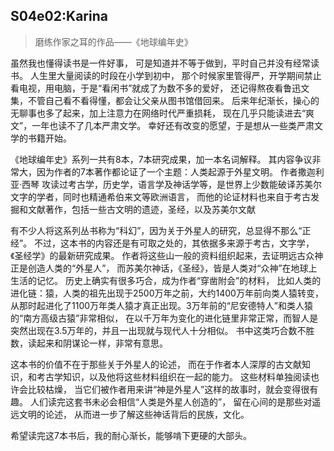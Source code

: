 ## S04e02:Karina
> 磨练作家之耳的作品——《地球编年史》

 虽然我也懂得读书是一件好事，
 可是知道并不等于做到，平时自己并没有经常读书。
 人生里大量阅读的时段在小学到初中，
 那个时候家里管得严，开学期间禁止看电视，用电脑，于是“看闲书”就成了为数不多的爱好，
 还记得熬夜看鲁迅文集，不管自己看不看得懂，都会让父亲从图书馆借回来。
 后来年纪渐长，操心的无聊事也多了起来，加上注意力在网络时代严重损耗，
 现在几乎只能读进去“爽文”，一年也读不了几本严肃文学。
 幸好还有改变的愿望，于是想从一些类严肃文学的书籍开始。
 
 《地球编年史》系列一共有8本，7本研究成果，加一本名词解释。
 其内容争议非常大，因为作者的7本著作都论证了一个主题：人类起源于外星文明。
 作者撒迦利亚·西琴 攻读过考古学，历史学，语言学及神话学等，是世界上少数能破译苏美尔文字的学者，同时也精通希伯来文等欧洲语言，
 而他的论证材料也来自于考古发掘和文献著作，包括一些古文明的遗迹，圣经，以及苏美尔文献
 
 有不少人将这系列丛书称为“科幻”，因为关于外星人的研究，总显得不那么“正经”。
 不过，这本书的内容还是有可取之处的，其依据多来源于考古，文字学，《圣经学》的最新研究成果。
 作者将这些山一般的资料组织起来，去证明远古众神正是创造人类的“外星人”，
 而苏美尔神话，《圣经》，皆是人类对“众神”在地球上生活的记忆。
 历史上确实有很多巧合，成为作者“穿凿附会”的材料，
 比如人类的进化链：猿，人类的祖先出现于2500万年之前，大约1400万年前向类人猿转变，
 从那时起进化了1100万年类人猿才真正出现。3万年前的“尼安德特人”和类人猿的“南方高级古猿”非常相似，
 在以千万年为变化的进化链里非常正常，而智人是突然出现在3.5万年的，并且一出现就与现代人十分相似。
 书中这类巧合数不胜数，读起来和阴谋论一样，非常有意思。
 
 这本书的价值不在于那些关于外星人的论述，
 而在于作者本人深厚的古文献知识，和考古学知识，以及他将这些材料组织在一起的能力。
 这些材料单独阅读也许会比较枯燥，
 当它们被作者用来讲“神是外星人”这样的故事时，就会变得很有趣。
 人们读完这套书未必会相信“人类是外星人创造的”，
 留在心间的是那些对遥远文明的论述，
 从而进一步了解这些神话背后的民族，文化。
 
 希望读完这7本书后，我的耐心渐长，能够啃下更硬的大部头。
